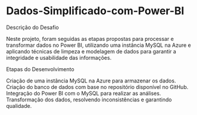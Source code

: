 # Dados-Simplificado-com-Power-BI

Descrição do Desafio  

Neste projeto, foram seguidas as etapas propostas para processar e transformar dados no Power BI, utilizando uma instância MySQL na Azure e aplicando técnicas de limpeza e modelagem de dados para garantir a integridade e usabilidade das informações.  

Etapas do Desenvolvimento  

Criação de uma instância MySQL na Azure para armazenar os dados.  
Criação do banco de dados com base no repositório disponível no GitHub.  
Integração do Power BI com o MySQL para realizar as análises.  
Transformação dos dados, resolvendo inconsistências e garantindo qualidade.  




